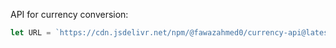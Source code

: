 API for currency  conversion:

````javascript
let URL = `https://cdn.jsdelivr.net/npm/@fawazahmed0/currency-api@latest/v1/currencies/usd.json`;
````

